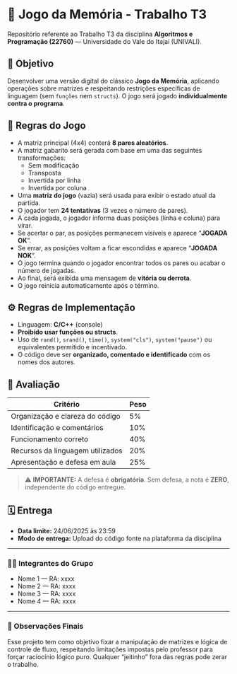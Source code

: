 # 🧠 Jogo da Memória - Trabalho T3

Repositório referente ao Trabalho T3 da disciplina **Algoritmos e Programação (22760)** — Universidade do Vale do Itajaí (UNIVALI).

## 🎯 Objetivo

Desenvolver uma versão digital do clássico **Jogo da Memória**, aplicando operações sobre matrizes e respeitando restrições específicas de linguagem (sem `funções` nem `structs`). O jogo será jogado **individualmente contra o programa**.

## 🧩 Regras do Jogo

- A matriz principal (4x4) conterá **8 pares aleatórios**.
- A matriz gabarito será gerada com base em uma das seguintes transformações:
  - Sem modificação
  - Transposta
  - Invertida por linha
  - Invertida por coluna
- Uma **matriz do jogo** (vazia) será usada para exibir o estado atual da partida.
- O jogador tem **24 tentativas** (3 vezes o número de pares).
- A cada jogada, o jogador informa duas posições (linha e coluna) para virar.
- Se acertar o par, as posições permanecem visíveis e aparece “**JOGADA OK**”.
- Se errar, as posições voltam a ficar escondidas e aparece “**JOGADA NOK**”.
- O jogo termina quando o jogador encontrar todos os pares ou acabar o número de jogadas.
- Ao final, será exibida uma mensagem de **vitória ou derrota**.
- O jogo reinicia automaticamente após o término.

## ⚙️ Regras de Implementação

- Linguagem: **C/C++** (console)
- **Proibido usar funções ou structs**.
- Uso de `rand()`, `srand()`, `time()`, `system("cls")`, `system("pause")` ou equivalentes permitido e incentivado.
- O código deve ser **organizado, comentado e identificado** com os nomes dos autores.

## 🧪 Avaliação

| Critério                               | Peso   |
|----------------------------------------|--------|
| Organização e clareza do código        | 5%     |
| Identificação e comentários            | 10%    |
| Funcionamento correto                  | 40%    |
| Recursos da linguagem utilizados       | 20%    |
| Apresentação e defesa em aula          | 25%    |

> ⚠️ **IMPORTANTE:** A defesa é **obrigatória**. Sem defesa, a nota é **ZERO**, independente do código entregue.

## 🗓️ Entrega

- **Data limite:** 24/06/2025 às 23:59
- **Modo de entrega:** Upload do código fonte na plataforma da disciplina

---

### 👨‍💻 Integrantes do Grupo

- Nome 1 — RA: xxxx
- Nome 2 — RA: xxxx
- Nome 3 — RA: xxxx
- Nome 4 — RA: xxxx

---

### 📎 Observações Finais

Esse projeto tem como objetivo fixar a manipulação de matrizes e lógica de controle de fluxo, respeitando limitações impostas pelo professor para forçar raciocínio lógico puro. Qualquer “jeitinho” fora das regras pode zerar o trabalho.

